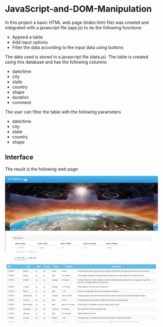 # JavaScript-and-DOM-Manipulation

In this project a basic HTML web page (index.html file) was created and integrated with a javascript file (app.js) to do the following functions:
* Append a table
* Add input options
* Filter the data according to the input data using buttons

The data used is stored in a javascript file (data.js). The table is created using this database and has the following columns: 
* date/time
* city
* state
* country
* shape
* duration
* comment

The user can filter the table with the following parameters
* date/time
* city
* state
* country
* shape



## Interface
The result is the following web page:


![Input](images/options.png)

![table](images/table.png)






